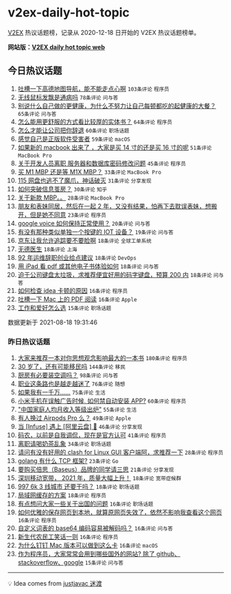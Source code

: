 # v2ex-daily-hot-topic

[V2EX](https://www.v2ex.com/) 热议话题榜，记录从 2020-12-18 日开始的 V2EX 热议话题榜单。

**网站版：[V2EX daily hot topic web](https://boojack.github.io/v2ex-daily-hot-topic-web/)**

## 今日热议话题

<!-- TODAY BEGIN -->

1. [吐槽一下高德地图导航，能不能走点心啊](https://www.v2ex.com/t/796476) `103条评论` `程序员`
1. [无线鼠标发飘是通病吗](https://www.v2ex.com/t/796529) `78条评论` `问与答`
1. [别说什么自己做的更健康，为什么不努力让自己每顿都吃的起健康的大餐？](https://www.v2ex.com/t/796557) `65条评论` `问与答`
1. [怎么能用更舒服的方式看比较厚的实体书？](https://www.v2ex.com/t/796457) `64条评论` `程序员`
1. [怎么才能让公司把你辞退](https://www.v2ex.com/t/796439) `60条评论` `职场话题`
1. [感觉自己是正版软件受害者](https://www.v2ex.com/t/796466) `59条评论` `macOS`
1. [如果新的 macbook 出来了 ，大家是买 14 寸的还是买 16 寸的呢](https://www.v2ex.com/t/796569) `51条评论` `MacBook Pro`
1. [关于开发人员离职 服务器和数据库密码修改问题](https://www.v2ex.com/t/796552) `45条评论` `程序员`
1. [买 M1 MBP 还是等 M1X MBP？](https://www.v2ex.com/t/796474) `33条评论` `MacBook Pro`
1. [115 网盘也逃不了魔爪，神话破灭](https://www.v2ex.com/t/796574) `31条评论` `分享发现`
1. [如何突破信息茧房？](https://www.v2ex.com/t/796607) `30条评论` `知乎`
1. [关于新款 MBP。。](https://www.v2ex.com/t/796627) `28条评论` `MacBook Pro`
1. [朋友和表妹同居，然后在一起 2 年，又没有结果，怕再下去耽误表妹，想搬开，但是她不同意](https://www.v2ex.com/t/796475) `23条评论` `程序员`
1. [google voice 如何保持正常使用？](https://www.v2ex.com/t/796544) `20条评论` `问与答`
1. [有没有那种类似单独一个按键的 IOT 设备？](https://www.v2ex.com/t/796458) `19条评论` `问与答`
1. [京东让我允许追踪要不要脸啊](https://www.v2ex.com/t/796602) `18条评论` `全球工单系统`
1. [无德医生](https://www.v2ex.com/t/796595) `18条评论` `上海`
1. [92 年运维辞职创业给点建议](https://www.v2ex.com/t/796531) `18条评论` `DevOps`
1. [用 iPad 看 pdf 或其他电子书体验如何](https://www.v2ex.com/t/796523) `18条评论` `问与答`
1. [迫于公司键盘太垃圾，求推荐便宜好用的码字键盘，预算 200 内](https://www.v2ex.com/t/796520) `18条评论` `问与答`
1. [如何检查 idea 卡顿的原因](https://www.v2ex.com/t/796599) `16条评论` `程序员`
1. [吐槽一下 Mac 上的 PDF 阅读](https://www.v2ex.com/t/796527) `16条评论` `Apple`
1. [工作和爱好怎么选](https://www.v2ex.com/t/796592) `15条评论` `职场话题`

数据更新于 2021-08-18 19:31:46

<!-- TODAY END -->

### 昨日热议话题

<!-- YESTERDAY BEGIN -->

1. [大家来推荐一本对你思想观念影响最大的一本书](https://www.v2ex.com/t/796289) `180条评论` `程序员`
1. [30 岁了，还有可能移民吗](https://www.v2ex.com/t/796248) `144条评论` `移民`
1. [厨房有必要装空调吗？](https://www.v2ex.com/t/796195) `98条评论` `问与答`
1. [职业这条路也是越走越迷了](https://www.v2ex.com/t/796187) `76条评论` `随想`
1. [如果我有一千万……](https://www.v2ex.com/t/796190) `75条评论` `生活`
1. [小米手机在误触广告时候, 如何禁自动安装 APP?](https://www.v2ex.com/t/796204) `60条评论` `程序员`
1. ["中国家庭人均月收入等级出炉"](https://www.v2ex.com/t/796337) `55条评论` `生活`
1. [有人换过 Airpods Pro 么？](https://www.v2ex.com/t/796192) `49条评论` `Apple`
1. [当 [Infuse] 遇上 [阿里云盘] 🚀](https://www.v2ex.com/t/796188) `46条评论` `分享发现`
1. [码农，以前是自我调侃，现在是官方认可](https://www.v2ex.com/t/796200) `41条评论` `程序员`
1. [离职请喝奶茶乱象](https://www.v2ex.com/t/796321) `34条评论` `职场话题`
1. [请问有没有好用的 clash for Linux GUI 客户端阿，求推荐一下](https://www.v2ex.com/t/796320) `28条评论` `程序员`
1. [golang 有什么 TCP 框架?](https://www.v2ex.com/t/796420) `23条评论` `Go`
1. [要购买倍思（Baseus）品牌的同学请三思](https://www.v2ex.com/t/796338) `21条评论` `分享发现`
1. [深圳移动宽带， 2021 年，质量大幅上升！](https://www.v2ex.com/t/796292) `18条评论` `宽带症候群`
1. [997 6k 3 线城市 还要干吗？](https://www.v2ex.com/t/796284) `18条评论` `职场话题`
1. [局域网缓存的方案](https://www.v2ex.com/t/796224) `18条评论` `程序员`
1. [有点想问大家一些关于出国的问题](https://www.v2ex.com/t/796425) `16条评论` `职场话题`
1. [如何优雅的保存网页到本地，就算原网页失效了，依然不影响我查看这个网页](https://www.v2ex.com/t/796366) `16条评论` `程序员`
1. [自定义词表的 base64 编码容易被解码吗？](https://www.v2ex.com/t/796324) `16条评论` `问与答`
1. [新生代农民工笑话一则](https://www.v2ex.com/t/796350) `16条评论` `程序员`
1. [为什么钉钉 Mac 版本可以做到这么卡](https://www.v2ex.com/t/796276) `16条评论` `macOS`
1. [作为程序员，大家常常会用到哪些国外的网站? 除了 github、stackoverflow、google](https://www.v2ex.com/t/796375) `15条评论` `问与答`

<!-- YESTERDAY END -->

---

💡 Idea comes from [justjavac 迷渡](https://github.com/justjavac/)
